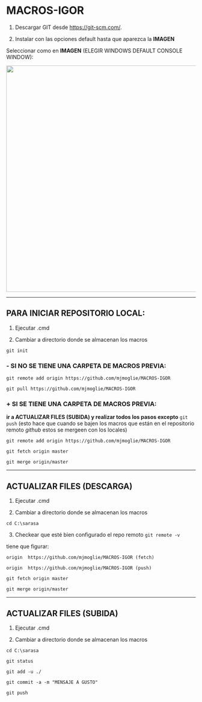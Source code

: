 MACROS-IGOR
===========

1. Descargar GIT desde https://git-scm.com/.

2. Instalar con las opciones default hasta que aparezca la __IMAGEN__

Seleccionar como en __IMAGEN__ (ELEGIR WINDOWS DEFAULT CONSOLE WINDOW): 

<img src=https://github.com/mjmoglie/MACROS-IGOR/blob/master/IMAGENES/3f03e277-1d72-407b-869a-0c7f22fcfb85.jpg width="600">

***

## PARA INICIAR REPOSITORIO LOCAL:

1. Ejecutar .cmd

2. Cambiar a directorio donde se almacenan los macros

`git init`

### - SI NO SE TIENE UNA CARPETA DE MACROS PREVIA:

`git remote add origin https://github.com/mjmoglie/MACROS-IGOR`

`git pull https://github.com/mjmoglie/MACROS-IGOR`

### + SI SE TIENE UNA CARPETA DE MACROS PREVIA:

**ir a ACTUALIZAR FILES (SUBIDA) y realizar todos los pasos excepto** `git push`
(esto hace que cuando se bajen los macros que están en el repositorio remoto *github* estos se mergeen con los locales)

`git remote add origin https://github.com/mjmoglie/MACROS-IGOR`

`git fetch origin master`

`git merge origin/master`

***

## ACTUALIZAR FILES (DESCARGA)

1. Ejecutar .cmd

2. Cambiar a directorio donde se almacenan los macros

`cd C:\sarasa`

3. Checkear que esté bien configurado el repo remoto
 `git remote -v`
 
 tiene que figurar:
> 
```
origin  https://github.com/mjmoglie/MACROS-IGOR (fetch)

origin  https://github.com/mjmoglie/MACROS-IGOR (push)
```

`git fetch origin master`

`git merge origin/master`

***

## ACTUALIZAR FILES (SUBIDA)

1. Ejecutar .cmd

2. Cambiar a directorio donde se almacenan los macros

`cd C:\sarasa`

`git status`

`git add -u ./`

`git commit -a -m "MENSAJE A GUSTO"`

`git push`
